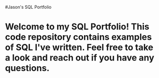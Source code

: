 #Jason's SQL Portfolio

# Welcome to my SQL Portfolio! This code repository contains examples of SQL I've written. Feel free to take a look and reach out if you have any questions.
